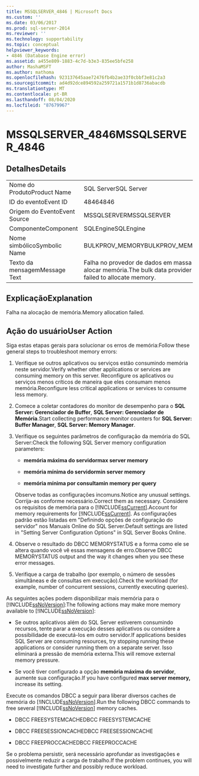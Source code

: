 ```yaml
---
title: MSSQLSERVER_4846 | Microsoft Docs
ms.custom: ''
ms.date: 03/06/2017
ms.prod: sql-server-2014
ms.reviewer: ''
ms.technology: supportability
ms.topic: conceptual
helpviewer_keywords:
- 4846 (Database Engine error)
ms.assetid: a455e809-1883-4c7d-b3e3-835ee5bfe258
author: MashaMSFT
ms.author: mathoma
ms.openlocfilehash: 923137645aae72476fb4b2ae33f0cbbf3e81c2a3
ms.sourcegitcommit: ad4d92dce894592a259721a1571b1d8736abacdb
ms.translationtype: MT
ms.contentlocale: pt-BR
ms.lasthandoff: 08/04/2020
ms.locfileid: "87679967"
---
```

# <a name="mssqlserver_4846"></a><span data-ttu-id="f06e3-102">MSSQLSERVER_4846</span><span class="sxs-lookup"><span data-stu-id="f06e3-102">MSSQLSERVER_4846</span></span>
    
## <a name="details"></a><span data-ttu-id="f06e3-103">Detalhes</span><span class="sxs-lookup"><span data-stu-id="f06e3-103">Details</span></span>  
  
|||  
|-|-|  
|<span data-ttu-id="f06e3-104">Nome do Produto</span><span class="sxs-lookup"><span data-stu-id="f06e3-104">Product Name</span></span>|<span data-ttu-id="f06e3-105">SQL Server</span><span class="sxs-lookup"><span data-stu-id="f06e3-105">SQL Server</span></span>|  
|<span data-ttu-id="f06e3-106">ID do evento</span><span class="sxs-lookup"><span data-stu-id="f06e3-106">Event ID</span></span>|<span data-ttu-id="f06e3-107">4846</span><span class="sxs-lookup"><span data-stu-id="f06e3-107">4846</span></span>|  
|<span data-ttu-id="f06e3-108">Origem do Evento</span><span class="sxs-lookup"><span data-stu-id="f06e3-108">Event Source</span></span>|<span data-ttu-id="f06e3-109">MSSQLSERVER</span><span class="sxs-lookup"><span data-stu-id="f06e3-109">MSSQLSERVER</span></span>|  
|<span data-ttu-id="f06e3-110">Componente</span><span class="sxs-lookup"><span data-stu-id="f06e3-110">Component</span></span>|<span data-ttu-id="f06e3-111">SQLEngine</span><span class="sxs-lookup"><span data-stu-id="f06e3-111">SQLEngine</span></span>|  
|<span data-ttu-id="f06e3-112">Nome simbólico</span><span class="sxs-lookup"><span data-stu-id="f06e3-112">Symbolic Name</span></span>|<span data-ttu-id="f06e3-113">BULKPROV_MEMORY</span><span class="sxs-lookup"><span data-stu-id="f06e3-113">BULKPROV_MEMORY</span></span>|  
|<span data-ttu-id="f06e3-114">Texto da mensagem</span><span class="sxs-lookup"><span data-stu-id="f06e3-114">Message Text</span></span>|<span data-ttu-id="f06e3-115">Falha no provedor de dados em massa ao alocar memória.</span><span class="sxs-lookup"><span data-stu-id="f06e3-115">The bulk data provider failed to allocate memory.</span></span>|  
  
## <a name="explanation"></a><span data-ttu-id="f06e3-116">Explicação</span><span class="sxs-lookup"><span data-stu-id="f06e3-116">Explanation</span></span>  
 <span data-ttu-id="f06e3-117">Falha na alocação de memória.</span><span class="sxs-lookup"><span data-stu-id="f06e3-117">Memory allocation failed.</span></span>  
  
## <a name="user-action"></a><span data-ttu-id="f06e3-118">Ação do usuário</span><span class="sxs-lookup"><span data-stu-id="f06e3-118">User Action</span></span>  
 <span data-ttu-id="f06e3-119">Siga estas etapas gerais para solucionar os erros de memória:</span><span class="sxs-lookup"><span data-stu-id="f06e3-119">Follow these general steps to troubleshoot memory errors:</span></span>  
  
1.  <span data-ttu-id="f06e3-120">Verifique se outros aplicativos ou serviços estão consumindo memória neste servidor.</span><span class="sxs-lookup"><span data-stu-id="f06e3-120">Verify whether other applications or services are consuming memory on this server.</span></span> <span data-ttu-id="f06e3-121">Reconfigure os aplicativos ou serviços menos críticos de maneira que eles consumam menos memória.</span><span class="sxs-lookup"><span data-stu-id="f06e3-121">Reconfigure less critical applications or services to consume less memory.</span></span>  
  
2.  <span data-ttu-id="f06e3-122">Comece a coletar contadores do monitor de desempenho para o **SQL Server: Gerenciador de Buffer**, **SQL Server: Gerenciador de Memória**.</span><span class="sxs-lookup"><span data-stu-id="f06e3-122">Start collecting performance monitor counters for **SQL Server: Buffer Manager**, **SQL Server: Memory Manager**.</span></span>  
  
3.  <span data-ttu-id="f06e3-123">Verifique os seguintes parâmetros de configuração da memória do SQL Server:</span><span class="sxs-lookup"><span data-stu-id="f06e3-123">Check the following SQL Server memory configuration parameters:</span></span>  
  
    -   <span data-ttu-id="f06e3-124">**memória máxima do servidor**</span><span class="sxs-lookup"><span data-stu-id="f06e3-124">**max server memory**</span></span>  
  
    -   <span data-ttu-id="f06e3-125">**memória mínima do servidor**</span><span class="sxs-lookup"><span data-stu-id="f06e3-125">**min server memory**</span></span>  
  
    -   <span data-ttu-id="f06e3-126">**memória mínima por consulta**</span><span class="sxs-lookup"><span data-stu-id="f06e3-126">**min memory per query**</span></span>  
  
     <span data-ttu-id="f06e3-127">Observe todas as configurações incomuns.</span><span class="sxs-lookup"><span data-stu-id="f06e3-127">Notice any unusual settings.</span></span> <span data-ttu-id="f06e3-128">Corrija-as conforme necessário.</span><span class="sxs-lookup"><span data-stu-id="f06e3-128">Correct them as necessary.</span></span> <span data-ttu-id="f06e3-129">Considere os requisitos de memória para o [!INCLUDE[ssCurrent](../../includes/sscurrent-md.md)].</span><span class="sxs-lookup"><span data-stu-id="f06e3-129">Account for memory requirements for [!INCLUDE[ssCurrent](../../includes/sscurrent-md.md)].</span></span> <span data-ttu-id="f06e3-130">As configurações padrão estão listadas em "Definindo opções de configuração do servidor" nos Manuais Online do SQL Server.</span><span class="sxs-lookup"><span data-stu-id="f06e3-130">Default settings are listed in "Setting Server Configuration Options" in SQL Server Books Online.</span></span>  
  
4.  <span data-ttu-id="f06e3-131">Observe o resultado do DBCC MEMORYSTATUS e a forma como ele se altera quando você vê essas mensagens de erro.</span><span class="sxs-lookup"><span data-stu-id="f06e3-131">Observe DBCC MEMORYSTATUS output and the way it changes when you see these error messages.</span></span>  
  
5.  <span data-ttu-id="f06e3-132">Verifique a carga de trabalho (por exemplo, o número de sessões simultâneas e de consultas em execução).</span><span class="sxs-lookup"><span data-stu-id="f06e3-132">Check the workload (for example, number of concurrent sessions, currently executing queries).</span></span>  
  
 <span data-ttu-id="f06e3-133">As seguintes ações podem disponibilizar mais memória para o [!INCLUDE[ssNoVersion](../../includes/ssnoversion-md.md)]:</span><span class="sxs-lookup"><span data-stu-id="f06e3-133">The following actions may make more memory available to [!INCLUDE[ssNoVersion](../../includes/ssnoversion-md.md)]:</span></span>  
  
-   <span data-ttu-id="f06e3-134">Se outros aplicativos além do SQL Server estiverem consumindo recursos, tente parar a execução desses aplicativos ou considere a possibilidade de executá-los em outro servidor.</span><span class="sxs-lookup"><span data-stu-id="f06e3-134">If applications besides SQL Server are consuming resources, try stopping running these applications or consider running them on a separate server.</span></span> <span data-ttu-id="f06e3-135">Isso eliminará a pressão de memória externa.</span><span class="sxs-lookup"><span data-stu-id="f06e3-135">This will remove external memory pressure.</span></span>  
  
-   <span data-ttu-id="f06e3-136">Se você tiver configurado a opção **memória máxima do servidor**, aumente sua configuração.</span><span class="sxs-lookup"><span data-stu-id="f06e3-136">If you have configured **max server memory,** increase its setting.</span></span>  
  
 <span data-ttu-id="f06e3-137">Execute os comandos DBCC a seguir para liberar diversos caches de memória do [!INCLUDE[ssNoVersion](../../includes/ssnoversion-md.md)].</span><span class="sxs-lookup"><span data-stu-id="f06e3-137">Run the following DBCC commands to free several [!INCLUDE[ssNoVersion](../../includes/ssnoversion-md.md)] memory caches.</span></span>  
  
-   <span data-ttu-id="f06e3-138">DBCC FREESYSTEMCACHE</span><span class="sxs-lookup"><span data-stu-id="f06e3-138">DBCC FREESYSTEMCACHE</span></span>  
  
-   <span data-ttu-id="f06e3-139">DBCC FREESESSIONCACHE</span><span class="sxs-lookup"><span data-stu-id="f06e3-139">DBCC FREESESSIONCACHE</span></span>  
  
-   <span data-ttu-id="f06e3-140">DBCC FREEPROCCACHE</span><span class="sxs-lookup"><span data-stu-id="f06e3-140">DBCC FREEPROCCACHE</span></span>  
  
 <span data-ttu-id="f06e3-141">Se o problema persistir, será necessário aprofundar as investigações e possivelmente reduzir a carga de trabalho.</span><span class="sxs-lookup"><span data-stu-id="f06e3-141">If the problem continues, you will need to investigate further and possibly reduce workload.</span></span>  
  
  
